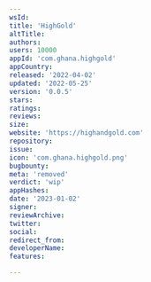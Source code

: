 ```yaml
---
wsId: 
title: 'HighGold'
altTitle: 
authors: 
users: 10000
appId: 'com.ghana.highgold'
appCountry: 
released: '2022-04-02'
updated: '2022-05-25'
version: '0.0.5'
stars: 
ratings: 
reviews: 
size: 
website: 'https://highandgold.com'
repository: 
issue: 
icon: 'com.ghana.highgold.png'
bugbounty: 
meta: 'removed'
verdict: 'wip'
appHashes: 
date: '2023-01-02'
signer: 
reviewArchive: 
twitter: 
social: 
redirect_from: 
developerName: 
features: 

---
```


